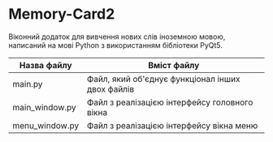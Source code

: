 # Memory-Card2

Віконний додаток для вивчення нових слів іноземною мовою, написаний на мові Python з використанням бібліотеки PyQt5.

Назва файлу | Вміст файлу
------------|-------------
main.py | Файл, який об'єднує функціонал інших двох файлів
main_window.py | Файл з реалізацією інтерфейсу головного вікна
menu_window.py | Файл з реалізацією інтерфейсу вікна меню
